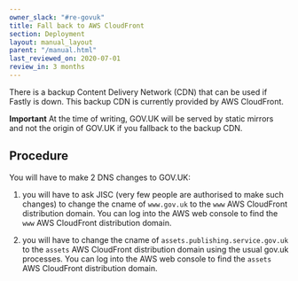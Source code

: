```yaml
---
owner_slack: "#re-govuk"
title: Fall back to AWS CloudFront
section: Deployment
layout: manual_layout
parent: "/manual.html"
last_reviewed_on: 2020-07-01
review_in: 3 months
---
```


There is a backup Content Delivery Network (CDN) that can be used if Fastly is down.
This backup CDN is currently provided by AWS CloudFront.

**Important** At the time of writing, GOV.UK will be served
by static mirrors and not the origin of GOV.UK if you fallback to the backup CDN.

## Procedure

You will have to make 2 DNS changes to GOV.UK:

1. you will have to ask JISC (very few people are authorised to make such changes) to change
   the cname of `www.gov.uk` to the `www` AWS CloudFront distribution domain.
   You can log into the AWS web console to find the `www` AWS CloudFront distribution domain.

2. you will have to change the cname of `assets.publishing.service.gov.uk` to 
   the `assets` AWS CloudFront distribution domain using the usual gov.uk processes.
   You can log into the AWS web console to find the `assets` AWS CloudFront distribution domain.
